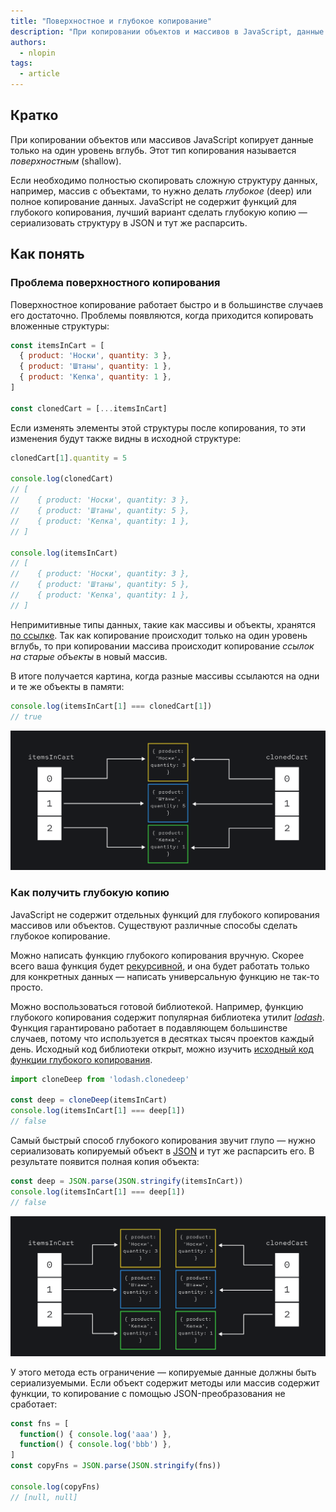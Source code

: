 ```yaml
---
title: "Поверхностное и глубокое копирование"
description: "При копировании объектов и массивов в JavaScript, данные копируются только на один уровень вглубь."
authors:
  - nlopin
tags:
  - article
---
```


## Кратко

При копировании объектов или массивов JavaScript копирует данные только на один уровень вглубь. Этот тип копирования называется _поверхностным_ (shallow).

Если необходимо полностью скопировать сложную структуру данных, например, массив с объектами, то нужно делать _глубокое_ (deep) или полное копирование данных. JavaScript не содержит функций для глубокого копирования, лучший вариант сделать глубокую копию — сериализовать структуру в JSON и тут же распарсить.

## Как понять

### Проблема поверхностного копирования

Поверхностное копирование работает быстро и в большинстве случаев его достаточно. Проблемы появляются, когда приходится копировать вложенные структуры:

```js
const itemsInCart = [
  { product: 'Носки', quantity: 3 },
  { product: 'Штаны', quantity: 1 },
  { product: 'Кепка', quantity: 1 },
]

const clonedCart = [...itemsInCart]
```

Если изменять элементы этой структуры после копирования, то эти изменения будут также видны в исходной структуре:

```js
clonedCart[1].quantity = 5

console.log(clonedCart)
// [
//    { product: 'Носки', quantity: 3 },
//    { product: 'Штаны', quantity: 5 },
//    { product: 'Кепка', quantity: 1 },
// ]

console.log(itemsInCart)
// [
//    { product: 'Носки', quantity: 3 },
//    { product: 'Штаны', quantity: 5 },
//    { product: 'Кепка', quantity: 1 },
// ]
```

Непримитивные типы данных, такие как массивы и объекты, хранятся [по ссылке](/js/ref-type-vs-value-type/#ssylochnye-tipy-dannyh). Так как копирование происходит только на один уровень вглубь, то при копировании массива происходит копирование _ссылок на старые объекты_ в новый массив.

В итоге получается картина, когда разные массивы ссылаются на одни и те же объекты в памяти:

```js
console.log(itemsInCart[1] === clonedCart[1])
// true
```

![Результат поверхностного копирования массива](images/shallow.png)

### Как получить глубокую копию

JavaScript не содержит отдельных функций для глубокого копирования массивов или объектов. Существуют различные способы сделать глубокое копирование.

Можно написать функцию глубокого копирования вручную. Скорее всего ваша функция будет [рекурсивной](/js/recursion), и она будет работать только для конкретных данных — написать универсальную функцию не так-то просто.

Можно воспользоваться готовой библиотекой. Например, функцию глубокого копирования содержит популярная библиотека утилит [_lodash_](https://lodash.com/docs/4.17.15#cloneDeep). Функция гарантировано работает в подавляющем большинстве случаев, потому что используется в десятках тысяч проектов каждый день. Исходный код библиотеки открыт, можно изучить [исходный код функции глубокого копирования](https://github.com/lodash/lodash/blob/4.17.15/lodash.js#L2620).

```js
import cloneDeep from 'lodash.clonedeep'

const deep = cloneDeep(itemsInCart)
console.log(itemsInCart[1] === deep[1])
// false
```

Самый быстрый способ глубокого копирования звучит глупо — нужно сериализовать копируемый объект в [JSON](/tools/json) и тут же распарсить его. В результате появится полная копия объекта:

```js
const deep = JSON.parse(JSON.stringify(itemsInCart))
console.log(itemsInCart[1] === deep[1])
// false
```

![Результат глубокого копирования массива](images/deep.png)

У этого метода есть ограничение — копируемые данные должны быть сериализуемыми. Если объект содержит методы или массив содержит функции, то копирование с помощью JSON-преобразования не сработает:

```js
const fns = [
  function() { console.log('aaa') },
  function() { console.log('bbb') },
]
const copyFns = JSON.parse(JSON.stringify(fns))

console.log(copyFns)
// [null, null]
```
